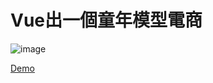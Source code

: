 # Vue出一個童年模型電商
![image](https://github.com/lhikarul/Vue-onlineStore/blob/master/readme/Vue-%E6%A8%A1%E5%9E%8B%E5%B9%BB%E7%87%88.png)

[Demo](https://lhikarul.github.io/Vue-onlineStore/#/index")
